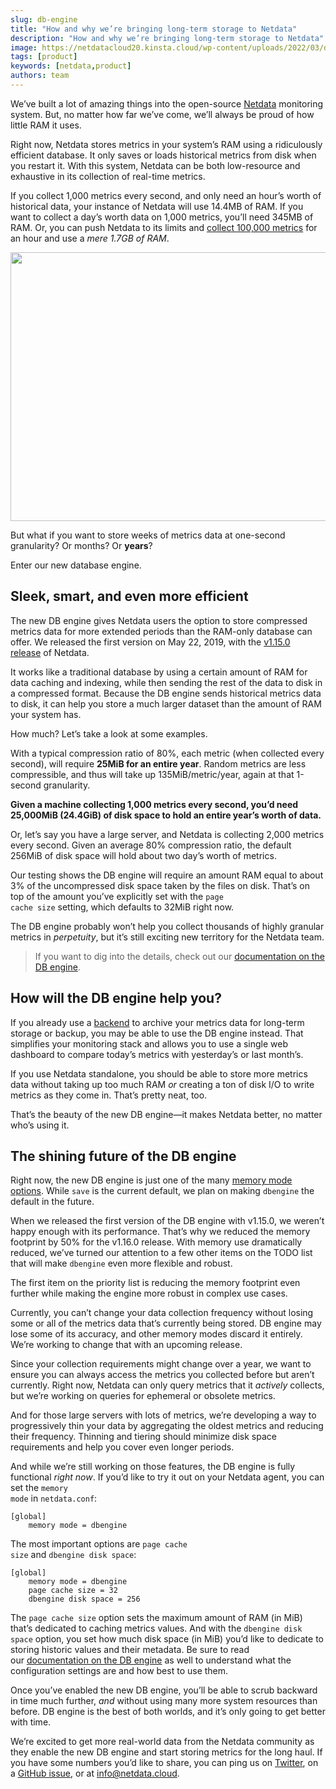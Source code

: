 ```yaml
---
slug: db-engine
title: "How and why we’re bringing long-term storage to Netdata"
description: "How and why we’re bringing long-term storage to Netdata"
image: https://netdatacloud20.kinsta.cloud/wp-content/uploads/2022/03/db-engine.png
tags: [product]
keywords: [netdata,product]
authors: team
---
```


<!--truncate-->

We’ve built a lot of amazing things into the open-source <a href="https://github.com/netdata/netdata">Netdata</a> monitoring system. But, no matter how far we’ve come, we’ll always be proud of how little RAM it uses.

Right now, Netdata stores metrics in your system’s RAM using a ridiculously efficient database. It only saves or loads historical metrics from disk when you restart it. With this system, Netdata can be both low-resource and exhaustive in its collection of real-time metrics.

If you collect 1,000 metrics every second, and only need an hour’s worth of historical data, your instance of Netdata will use 14.4MB of RAM. If you want to collect a day’s worth data on 1,000 metrics, you’ll need 345MB of RAM. Or, you can push Netdata to its limits and <a href="https://github.com/netdata/netdata/issues/1323">collect 100,000 metrics</a> for an hour and use a <em>mere 1.7GB of RAM</em>.

<img class="alignnone size-full wp-image-16871" src="https://netdatacloud20.kinsta.cloud/wp-content/uploads/2022/03/db-engine_server-980x430-1.png" alt="" width="980" height="430" />

But what if you want to store weeks of metrics data at one-second granularity? Or months? Or <strong>years</strong>?

Enter our new database engine.
<h2>Sleek, smart, and even more efficient</h2>
The new DB engine gives Netdata users the option to store compressed metrics data for more extended periods than the RAM-only database can offer. We released the first version on May 22, 2019, with the <a href="https://github.com/netdata/netdata/releases/tag/v1.15.0">v1.15.0 release</a> of Netdata.

It works like a traditional database by using a certain amount of RAM for data caching and indexing, while then sending the rest of the data to disk in a compressed format. Because the DB engine sends historical metrics data to disk, it can help you store a much larger dataset than the amount of RAM your system has.

How much? Let’s take a look at some examples.

With a typical compression ratio of 80%, each metric (when collected every second), will require <strong>25MiB for an entire year</strong>. Random metrics are less compressible, and thus will take up 135MiB/metric/year, again at that 1-second granularity.

<strong>Given a machine collecting 1,000 metrics every second, you’d need 25,000MiB (24.4GiB) of disk space to hold an entire year’s worth of data.</strong>

Or, let’s say you have a large server, and Netdata is collecting 2,000 metrics every second. Given an average 80% compression ratio, the default 256MiB of disk space will hold about two day’s worth of metrics.

Our testing shows the DB engine will require an amount RAM equal to about 3% of the uncompressed disk space taken by the files on disk. That’s on top of the amount you’ve explicitly set with the <code>page cache size</code> setting, which defaults to 32MiB right now.

The DB engine probably won’t help you collect thousands of highly granular metrics in <em>perpetuity</em>, but it’s still exciting new territory for the Netdata team.
<blockquote>If you want to dig into the details, check out our <a href="https://docs.netdata.cloud/database/engine/">documentation on the DB engine</a>.</blockquote>
<h2>How will the DB engine help you?</h2>
If you already use a <a href="https://learn.netdata.cloud/docs/agent/backends/">backend</a> to archive your metrics data for long-term storage or backup, you may be able to use the DB engine instead. That simplifies your monitoring stack and allows you to use a single web dashboard to compare today’s metrics with yesterday’s or last month’s.

If you use Netdata standalone, you should be able to store more metrics data without taking up too much RAM <em>or</em> creating a ton of disk I/O to write metrics as they come in. That’s pretty neat, too.

That’s the beauty of the new DB engine—it makes Netdata better, no matter who’s using it.
<h2>The shining future of the DB engine</h2>
Right now, the new DB engine is just one of the many <a href="https://docs.netdata.cloud/database/#memory-modes">memory mode options</a>. While <code>save</code> is the current default, we plan on making <code>dbengine</code> the default in the future.

When we released the first version of the DB engine with v1.15.0, we weren’t happy enough with its performance. That’s why we reduced the memory footprint by 50% for the v1.16.0 release. With memory use dramatically reduced, we’ve turned our attention to a few other items on the TODO list that will make <code>dbengine</code> even more flexible and robust.

The first item on the priority list is reducing the memory footprint even further while making the engine more robust in complex use cases.

Currently, you can’t change your data collection frequency without losing some or all of the metrics data that’s currently being stored. DB engine may lose some of its accuracy, and other memory modes discard it entirely. We’re working to change that with an upcoming release.

Since your collection requirements might change over a year, we want to ensure you can always access the metrics you collected before but aren’t currently. Right now, Netdata can only query metrics that it <em>actively</em> collects, but we’re working on queries for ephemeral or obsolete metrics.

And for those large servers with lots of metrics, we’re developing a way to progressively thin your data by aggregating the oldest metrics and reducing their frequency. Thinning and tiering should minimize disk space requirements and help you cover even longer periods.

And while we’re still working on those features, the DB engine is fully functional <em>right now</em>. If you’d like to try it out on your Netdata agent, you can set the <code>memory mode</code> in <code>netdata.conf</code>:
<pre class=" language-conf"><code class=" language-conf">[global]
    memory mode = dbengine
</code></pre>
The most important options are <code>page cache size</code> and <code>dbengine disk space</code>:
<pre class=" language-conf"><code class=" language-conf">[global]
    memory mode = dbengine
    page cache size = 32
    dbengine disk space = 256
</code></pre>
The <code>page cache size</code> option sets the maximum amount of RAM (in MiB) that’s dedicated to caching metrics values. And with the <code>dbengine disk space</code> option, you set how much disk space (in MiB) you’d like to dedicate to storing historic values and their metadata. Be sure to read our <a href="https://learn.netdata.cloud/docs/agent/database/engine/">documentation on the DB engine</a> as well to understand what the configuration settings are and how best to use them.

Once you’ve enabled the new DB engine, you’ll be able to scrub backward in time much further, <em>and</em> without using many more system resources than before. DB engine is the best of both worlds, and it’s only going to get better with time.

We’re excited to get more real-world data from the Netdata community as they enable the new DB engine and start storing metrics for the long haul. If you have some numbers you’d like to share, you can ping us on <a href="https://twitter.com/linuxnetdata">Twitter</a>, on a <a href="https://github.com/netdata/netdata/issues">GitHub issue</a>, or at <a href="mailto:info@netdata.cloud">info@netdata.cloud</a>.